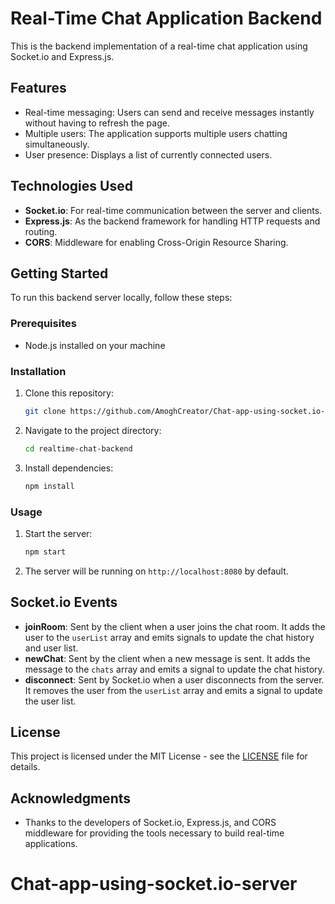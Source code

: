 # Real-Time Chat Application Backend

This is the backend implementation of a real-time chat application using Socket.io and Express.js.

## Features

- Real-time messaging: Users can send and receive messages instantly without having to refresh the page.
- Multiple users: The application supports multiple users chatting simultaneously.
- User presence: Displays a list of currently connected users.

## Technologies Used

- **Socket.io**: For real-time communication between the server and clients.
- **Express.js**: As the backend framework for handling HTTP requests and routing.
- **CORS**: Middleware for enabling Cross-Origin Resource Sharing.

## Getting Started

To run this backend server locally, follow these steps:

### Prerequisites

- Node.js installed on your machine

### Installation

1. Clone this repository:

   ```bash
   git clone https://github.com/AmoghCreator/Chat-app-using-socket.io-server
   ```

2. Navigate to the project directory:

   ```bash
   cd realtime-chat-backend
   ```

3. Install dependencies:

   ```bash
   npm install
   ```

### Usage

1. Start the server:

   ```bash
   npm start
   ```

2. The server will be running on `http://localhost:8080` by default.

## Socket.io Events

- **joinRoom**: Sent by the client when a user joins the chat room. It adds the user to the `userList` array and emits signals to update the chat history and user list.
- **newChat**: Sent by the client when a new message is sent. It adds the message to the `chats` array and emits a signal to update the chat history.
- **disconnect**: Sent by Socket.io when a user disconnects from the server. It removes the user from the `userList` array and emits a signal to update the user list.

## License

This project is licensed under the MIT License - see the [LICENSE](LICENSE) file for details.

## Acknowledgments

- Thanks to the developers of Socket.io, Express.js, and CORS middleware for providing the tools necessary to build real-time applications.
# Chat-app-using-socket.io-server
